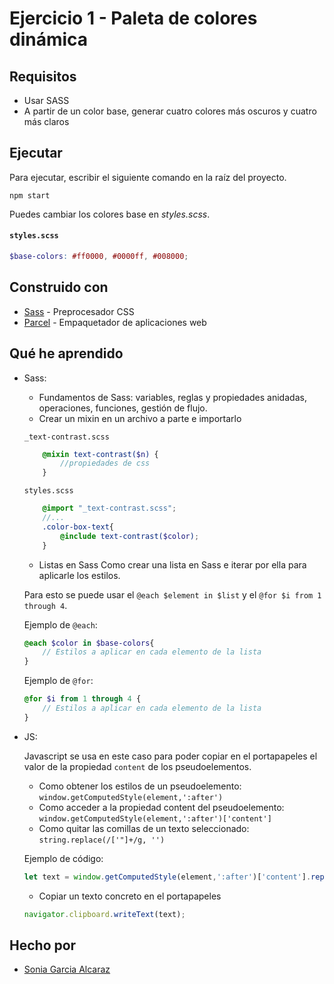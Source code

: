 # Ejercicio 1 - Paleta de colores dinámica

## Requisitos
- Usar SASS
- A partir de un color base, generar cuatro colores más oscuros y cuatro más claros

## Ejecutar

Para ejecutar, escribir el siguiente comando en la raíz del proyecto.

```
npm start
```

Puedes cambiar los colores base en _styles.scss_.

#### **`styles.scss`**
```scss
$base-colors: #ff0000, #0000ff, #008000;
```

## Construido con

* [Sass](https://sass-lang.com/) - Preprocesador CSS
* [Parcel](https://parceljs.org/) - Empaquetador de aplicaciones web

## Qué he aprendido

* Sass:
    - Fundamentos de Sass: variables, reglas y propiedades anidadas, operaciones, funciones, gestión de flujo.
    - Crear un mixin en un archivo a parte e importarlo

    `_text-contrast.scss`
    ```scss
        @mixin text-contrast($n) {
            //propiedades de css
        }
    ```

    `styles.scss`
    ```scss
        @import "_text-contrast.scss";
        //...
        .color-box-text{
            @include text-contrast($color);
        }
    ```
    - Listas en Sass
    Como crear una lista en Sass e iterar por ella para aplicarle los estilos.

    Para esto se puede usar el `@each $element in $list` y el `@for $i from 1 through 4`.

    Ejemplo de `@each`:
    ```scss
    @each $color in $base-colors{
        // Estilos a aplicar en cada elemento de la lista
    }
    ```

    Ejemplo de `@for`:
    ```scss
    @for $i from 1 through 4 {
        // Estilos a aplicar en cada elemento de la lista
    }
    ```
* JS:

    Javascript se usa en este caso para poder copiar en el portapapeles el valor de la propiedad `content` de los pseudoelementos.
    
    - Como obtener los estilos de un pseudoelemento: `window.getComputedStyle(element,':after')`
    - Como acceder a la propiedad content del pseudoelemento: `window.getComputedStyle(element,':after')['content']`
    - Como quitar las comillas de un texto seleccionado: `string.replace(/['"]+/g, '')`

    Ejemplo de código:
    ```javascript
    let text = window.getComputedStyle(element,':after')['content'].replace(/['"]+/g, '');
    ``` 
    - Copiar un texto concreto en el portapapeles

    ```javascript
    navigator.clipboard.writeText(text);
    ```
## Hecho por

* [Sonia Garcia Alcaraz](https://github.com/Esemega)